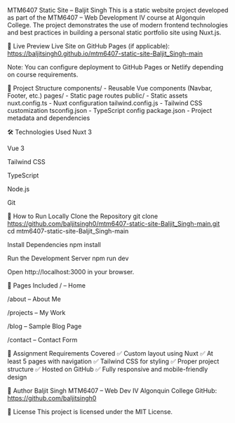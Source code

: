 MTM6407 Static Site – Baljit Singh
This is a static website project developed as part of the MTM6407 – Web Development IV course at Algonquin College. The project demonstrates the use of modern frontend technologies and best practices in building a personal static portfolio site using Nuxt.js.

🔗 Live Preview
Live Site on GitHub Pages (if applicable): https://baljitsingh0.github.io/mtm6407-static-site-Baljit_Singh-main

Note: You can configure deployment to GitHub Pages or Netlify depending on course requirements.

📁 Project Structure
components/ - Reusable Vue components (Navbar, Footer, etc.)
pages/ - Static page routes
public/ - Static assets
nuxt.config.ts - Nuxt configuration
tailwind.config.js - Tailwind CSS customization
tsconfig.json - TypeScript config
package.json - Project metadata and dependencies

🛠️ Technologies Used
Nuxt 3

Vue 3

Tailwind CSS

TypeScript

Node.js

Git

🚀 How to Run Locally
Clone the Repository
git clone https://github.com/baljitsingh0/mtm6407-static-site-Baljit_Singh-main.git
cd mtm6407-static-site-Baljit_Singh-main

Install Dependencies
npm install

Run the Development Server
npm run dev

Open http://localhost:3000 in your browser.

📌 Pages Included
/ – Home

/about – About Me

/projects – My Work

/blog – Sample Blog Page

/contact – Contact Form

🧾 Assignment Requirements Covered
✅ Custom layout using Nuxt
✅ At least 5 pages with navigation
✅ Tailwind CSS for styling
✅ Proper project structure
✅ Hosted on GitHub
✅ Fully responsive and mobile-friendly design

👤 Author
Baljit Singh
MTM6407 – Web Dev IV
Algonquin College
GitHub: https://github.com/baljitsingh0

📄 License
This project is licensed under the MIT License.
